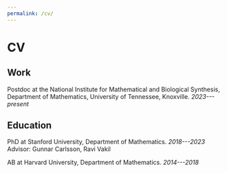 ```yaml
---
permalink: /cv/
---
```

# CV

## Work

Postdoc at the National Institute for Mathematical and Biological Synthesis, Department of Mathematics, University of Tennessee, Knoxville. *2023---present*

## Education
PhD at Stanford University, Department of Mathematics. *2018---2023*
Advisor: Gunnar Carlsson, Ravi Vakil

AB at Harvard University, Department of Mathematics. *2014---2018*
